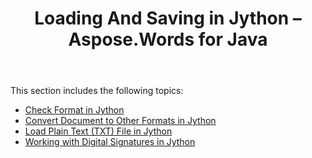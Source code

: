 ﻿---
title: Loading And Saving in Jython – Aspose.Words for Java
articleTitle: Loading And Saving in Jython
linktitle: Loading And Saving in Jython
description: "Loading And Saving Documents using Jython."
type: docs
weight: 10
url: /java/loading-and-saving-in-jython/
---

This section includes the following topics:

- [Check Format in Jython](/words/java/check-format-in-jython/)
- [Convert Document to Other Formats in Jython](/words/java/convert-document-to-other-formats-in-jython/)
- [Load Plain Text (TXT) File in Jython](/words/java/load-plain-text-txt-file-in-jython/)
- [Working with Digital Signatures in Jython](/words/java/working-with-digital-signatures-in-jython/)
